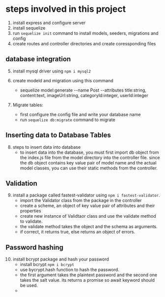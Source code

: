 # steps involved in this project

1. install express and configure server
2. install sequelize 
3. run `sequelize init` command to install models, seeders, migrations and config  
4. create routes and controller directories and create coressponding files

## database integration
5. install mysql driver using `npm i mysql2`
6. create modeld and migration using this command
    - sequelize model:generate --name Post --attributes title:string, content:text, imageUrl:string, categoryId:integer, userId:integer
  
7. Migrate tables:
    - first configure the config file and write your database name
    - run `sequelize db:migrate` command to migrate 

## Inserting data to Database Tables

8. steps to insert data into database
   - to insert data into the database, you must first import db object from the index.js file from the model directory into the controller file. since the db object contains key value pair of model name and the actual model classes, you can use their static methods from the controller.


## Validation

9. install a package called fastest-validator using `npm i fastest-validator`. 
    - import the Validator class from the package in the controller 
    - create a scheme, an object of key value pair of attributes and their properties
    - create new instance of Validtaor class and use the validate method to validate.
    - the validate method takes the object and the schema as arguments.
    - if correct, it returns true, else returns an object of errors.
  
## Password hashing 

10. install bcrypt package and hash your password
    - install bcrypt `npm i bcrypt`
    - use bycrypt.hash function to hash the password.
    - the first argument takes the plaintext password and the second one takes the salt value. its returns a promise so await keyword should be used.
    - 